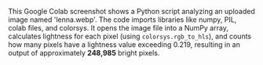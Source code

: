 This Google Colab screenshot shows a Python script analyzing an uploaded image named 'lenna.webp'. The code imports libraries like numpy, PIL, colab files, and colorsys. It opens the image file into a NumPy array, calculates lightness for each pixel (using `colorsys.rgb_to_hls`), and counts how many pixels have a lightness value exceeding 0.219, resulting in an output of approximately **248,985** bright pixels.